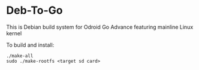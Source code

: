 # Deb-To-Go
This is Debian build system for Odroid Go Advance featuring mainline Linux kernel

To build and install:
```
./make-all
sudo ./make-rootfs <target sd card>
```
